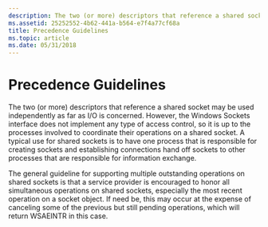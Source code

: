 ```yaml
---
description: The two (or more) descriptors that reference a shared socket may be used independently as far as I/O is concerned.
ms.assetid: 25252552-4b62-441a-b564-e7f4a77cf68a
title: Precedence Guidelines
ms.topic: article
ms.date: 05/31/2018
---
```


# Precedence Guidelines

The two (or more) descriptors that reference a shared socket may be used independently as far as I/O is concerned. However, the Windows Sockets interface does not implement any type of access control, so it is up to the processes involved to coordinate their operations on a shared socket. A typical use for shared sockets is to have one process that is responsible for creating sockets and establishing connections hand off sockets to other processes that are responsible for information exchange.

The general guideline for supporting multiple outstanding operations on shared sockets is that a service provider is encouraged to honor all simultaneous operations on shared sockets, especially the most recent operation on a socket object. If need be, this may occur at the expense of canceling some of the previous but still pending operations, which will return WSAEINTR in this case.

 

 



